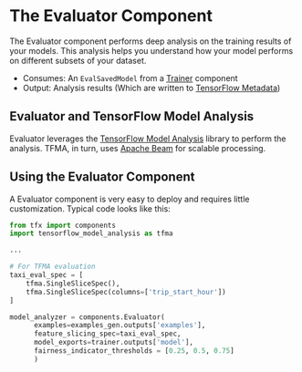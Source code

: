 # The Evaluator Component

The Evaluator component performs deep analysis on the training
results of your models. This analysis helps you understand how your model performs on
different subsets of your dataset.

*   Consumes: An `EvalSavedModel` from a [Trainer](trainer.md) component
*   Output: Analysis results (Which are written to [TensorFlow Metadata](mlmd.md))

## Evaluator and TensorFlow Model Analysis

Evaluator leverages the [TensorFlow Model Analysis](tfma.md) library to perform
the analysis. TFMA, in turn, uses [Apache Beam](beam.md) for scalable processing.

## Using the Evaluator Component

A Evaluator component is very easy to deploy and requires little
customization.
Typical code looks like this:

```python
from tfx import components
import tensorflow_model_analysis as tfma

...

# For TFMA evaluation
taxi_eval_spec = [
    tfma.SingleSliceSpec(),
    tfma.SingleSliceSpec(columns=['trip_start_hour'])
]

model_analyzer = components.Evaluator(
      examples=examples_gen.outputs['examples'],
      feature_slicing_spec=taxi_eval_spec,
      model_exports=trainer.outputs['model'],
      fairness_indicator_thresholds = [0.25, 0.5, 0.75]
      )
```
